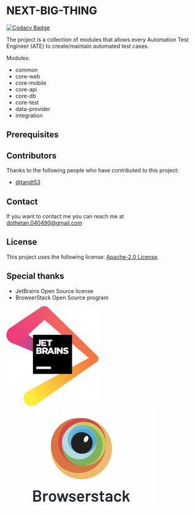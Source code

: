 # NEXT-BIG-THING

[![Codacy Badge](https://app.codacy.com/project/badge/Grade/a19d9bd42536436da05e28ef33b4f220)](https://www.codacy.com/gh/tandt53/next-big-thing/dashboard?utm_source=github.com&amp;utm_medium=referral&amp;utm_content=tandt53/next-big-thing&amp;utm_campaign=Badge_Grade)

The project is a collection of modules that allows every Automation Test Engineer (ATE) to create/maintain automated test cases.

Modules:
- common
- core-web
- core-mobile
- core-api
- core-db
- core-test
- data-provider
- integration

## Prerequisites

## Contributors

Thanks to the following people who have contributed to this project:

- [@tandt53](https://github.com/tandt53)

## Contact

If you want to contact me you can reach me at <dothetan.040490@gmail.com>

## License
<!--- If you're not sure which open license to use see https://choosealicense.com/--->

This project uses the following license: [Apache-2.0 License](https://github.com/tandt53/next-big-thing/blob/master/LICENSE).

## Special thanks
- JetBrains Open Source license
- BrowserStack Open Source program

[comment]: <> (<img src="images/jetbrains.svg" width="324" height="324">)
[comment]: <> (<img src="images/browserstack.png" width="324" height="324">)
![](images/jetbrains.svg)
![](images/browserstack.png)